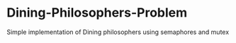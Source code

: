 # Dining-Philosophers-Problem
Simple implementation of Dining philosophers using semaphores and mutex
